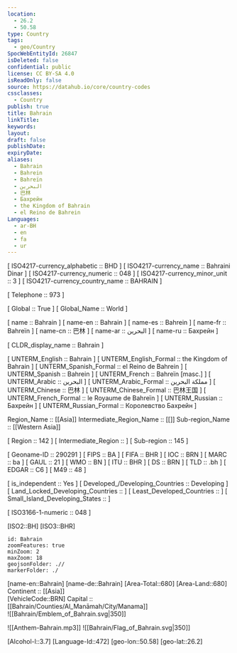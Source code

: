 ```yaml
---
location:
  - 26.2
  - 50.58
type: Country
tags:
  - geo/Country
SpocWebEntityId: 26847
isDeleted: false
confidential: public
license: CC BY-SA 4.0
isReadOnly: false
source: https://datahub.io/core/country-codes
cssclasses:
  - Country
publish: true
title: Bahrain
linkTitle:
keywords:
layout:
draft: false
publishDate:
expiryDate:
aliases:
  - Bahrain
  - Bahrein
  - Bahreïn
  - البحرين
  - 巴林
  - Бахрейн
  - the Kingdom of Bahrain
  - el Reino de Bahrein
Languages:
  - ar-BH
  - en
  - fa
  - ur
---
```



[	ISO4217-currency_alphabetic	 :: BHD ] 
[	ISO4217-currency_name	 :: Bahraini Dinar ] 
[	ISO4217-currency_numeric	 :: 048 ] 
[	ISO4217-currency_minor_unit	 :: 3 ] 
[	ISO4217-currency_country_name	 :: BAHRAIN ] 

[	Telephone	 :: 973 ] 

[	Global	 :: True ] 
[	Global_Name	 :: World ] 

[	name	 :: Bahrain ] 
[	name-en	 :: Bahrain ] 
[	name-es	 :: Bahrein ] 
[	name-fr	 :: Bahreïn ] 
[	name-cn	 :: 巴林 ] 
[	name-ar	 :: البحرين ] 
[	name-ru	 :: Бахрейн ] 

[	CLDR_display_name	 :: Bahrain ] 

[	UNTERM_English	 :: Bahrain ] 
[	UNTERM_English_Formal	 :: the Kingdom of Bahrain ] 
[	UNTERM_Spanish_Formal	 :: el Reino de Bahrein ] 
[	UNTERM_Spanish	 :: Bahrein ] 
[	UNTERM_French	 :: Bahreïn [masc.] ] 
[	UNTERM_Arabic	 :: البحرين ] 
[	UNTERM_Arabic_Formal	 :: مملكة البحرين ] 
[	UNTERM_Chinese	 :: 巴林 ] 
[	UNTERM_Chinese_Formal	 :: 巴林王国 ] 
[	UNTERM_French_Formal	 :: le Royaume de Bahreïn ] 
[	UNTERM_Russian	 :: Бахрейн ] 
[	UNTERM_Russian_Formal	 :: Королевство Бахрейн ] 

Region_Name ::  [[Asia]] 
Intermediate_Region_Name ::  [[]] 
Sub-region_Name ::  [[Western Asia]] 

[	Region	 :: 142 ] 
[	Intermediate_Region	 ::  ] 
[	Sub-region	 :: 145 ] 

[	Geoname-ID	 :: 290291 ] 
[	FIPS	 :: BA ] 
[	FIFA	 :: BHR ] 
[	IOC	 :: BRN ] 
[	MARC	 :: ba ] 
[	GAUL	 :: 21 ] 
[	WMO	 :: BN ] 
[	ITU	 :: BHR ] 
[	DS	 :: BRN ] 
[	TLD	 :: .bh ] 
[	EDGAR	 :: C6 ] 
[	M49	 :: 48 ] 

[	is_independent	 :: Yes ] 
[	Developed_/Developing_Countries	 :: Developing ] 
[	Land_Locked_Developing_Countries	 ::  ] 
[	Least_Developed_Countries	 ::  ] 
[	Small_Island_Developing_States	 ::  ] 

[	ISO3166-1-numeric	 :: 048 ] 



[ISO2::BH] 
[ISO3::BHR] 
```leaflet
id: Bahrain
zoomFeatures: true 
minZoom: 2 
maxZoom: 18
geojsonFolder: .// 
markerFolder: ./
```

[name-en::Bahrain] 
[name-de::Bahrain] 
[Area-Total::680] 
[Area-Land::680] 
Continent :: [[Asia]]  
[VehicleCode::BRN] 
Capital :: [[Bahrain/Counties/Al_Manāmah/City/Manama]]  
![[Bahrain/Emblem_of_Bahrain.svg|350]]  

![[Anthem-Bahrain.mp3]] 
![[Bahrain/Flag_of_Bahrain.svg|350]]  

[Alcohol-l::3.7] 
[Language-Id::472] 
[geo-lon::50.58] 
[geo-lat::26.2] 




